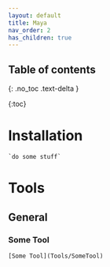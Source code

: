 ```yaml
---
layout: default
title: Maya
nav_order: 2
has_children: true
---
```


## Table of contents
{: .no_toc .text-delta }

{:toc}


# Installation
	`do some stuff`

# Tools

## General

### Some Tool
	[Some Tool](Tools/SomeTool)

 
